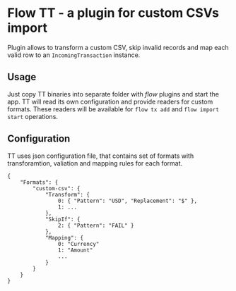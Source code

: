 # Flow TT - a plugin for custom CSVs import

Plugin allows to transform a custom CSV, skip invalid records and map each valid row to an `IncomingTransaction` instance.

## Usage
Just copy TT binaries into separate folder with _flow_ plugins and start the app. TT will read its own configuration and provide readers for custom formats. These readers will be available for `flow tx add` and `flow import start` operations.

## Configuration
TT uses json configuration file, that contains set of formats with transforamtion, valiation and mapping rules for each format.
```
{
    "Formats": {
        "custom-csv": {
            "Transform": {
                0: { "Pattern": "USD", "Replacement": "$" },
                1: ...
            },
            "SkipIf": {
                2: { "Pattern": "FAIL" }
            },
            "Mapping": {
                0: "Currency"
                1: "Amount"
                ...
            }
        }
    }
}
```
